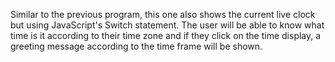 Similar to the previous program, this one also shows the current live clock but using JavaScript's Switch statement.
The user will be able to know what time is it according to their time zone and if they click on the time display, a greeting message according to the time frame will be shown.
